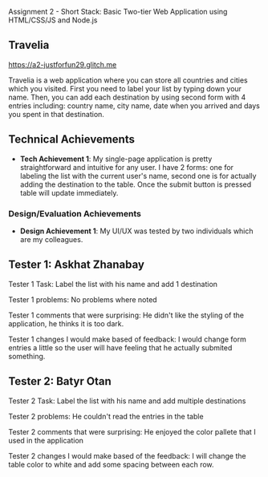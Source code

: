 Assignment 2 - Short Stack: Basic Two-tier Web Application using HTML/CSS/JS and Node.js  
## Travelia
https://a2-justforfun29.glitch.me

Travelia is a web application where you can store all countries and cities which you visited. First you need to label your list by typing down your name. Then, you can add each destination by using second form with 4 entries including: country name, city name, date when you arrived and days you spent in that destination.

## Technical Achievements
- **Tech Achievement 1**: My single-page application is pretty straightforward and intuitive for any user. I have 2 forms: one for labeling the list with the current user's name, second one is for actually adding the destination to the table. Once the submit button is pressed table will update immediately.

### Design/Evaluation Achievements
- **Design Achievement 1**: My UI/UX was tested by two individuals which are my colleagues.

Tester 1: Askhat Zhanabay
---
Tester 1 Task: Label the list with his name and add 1 destination

Tester 1 problems: No problems where noted

Tester 1 comments that were surprising: He didn't like the styling of the application, he thinks it is too dark.

Tester 1 changes I would make based of feedback: I would change form entries a little so the user will have feeling that he actually submited something.

Tester 2: Batyr Otan
---
Tester 2 Task: Label the list with his name and add multiple destinations

Tester 2 problems: He couldn't read the entries in the table

Tester 2 comments that were surprising: He enjoyed the color pallete that I used in the application

Tester 2 changes I would make based of the feedback: I will change the table color to white and add some spacing between each row.
